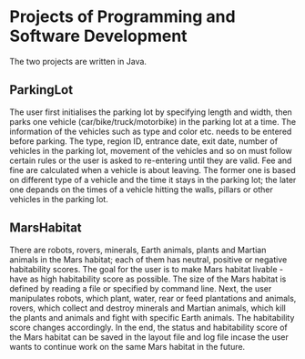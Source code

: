 # Projects of Programming and Software Development 
The two projects are written in Java.

## ParkingLot
The user first initialises the parking lot by specifying length and width, then parks one vehicle (car/bike/truck/motorbike) in the parking lot at a time. The information of the vehicles such as type and color etc. needs to be entered before parking. The type, region ID, entrance date, exit date, number of vehicles in the parking lot, movement of the vehicles and so on must follow certain rules or the user is asked to re-entering until they are valid. Fee and fine are calculated when a vehicle is about leaving. The former one is based on different type of a vehicle and the time it stays in the parking lot; the later one depands on the times of a vehicle hitting the walls, pillars or other vehicles in the parking lot.

## MarsHabitat
There are robots, rovers, minerals, Earth animals, plants and Martian animals in the Mars habitat; each of them has neutral, positive or negative habitability scores. The goal for the user is to make Mars habitat livable - have as high habitability score as possible. The size of the Mars habitat is defined by reading a file or specified by command line. Next, the user manipulates robots, which plant, water, rear or feed plantations and animals, rovers, which collect and destroy minerals and Martian animals, which kill the plants and animals and fight with specific Earth animals. The habitability score changes accordingly. In the end, the status and habitability score of the Mars habitat can be saved in the layout file and log file incase the user wants to continue work on the same Mars habitat in the future. 
